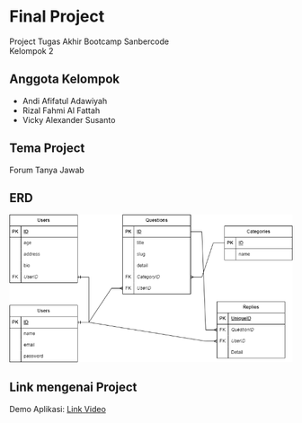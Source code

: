 # Final Project

Project Tugas Akhir Bootcamp Sanbercode  
Kelompok 2  

## Anggota Kelompok

- Andi Afifatul Adawiyah
- Rizal Fahmi Al Fattah
- Vicky Alexander Susanto

## Tema Project

Forum Tanya Jawab

## ERD

<!-- Bagian ini diisi diagram ERD Project -->
![ERD Forum Project](forum-tanya-jawab/public/img/ERD%20Final.png)

## Link mengenai Project
<!-- Bagian ini diisi Video Demo -->
Demo Aplikasi: [Link Video](https://drive.google.com/file/d/1YdyVbIvduww5WhdWS5AYJSkMX4AjTfZe/view?usp=sharing)

<!-- Bagian Situs Heroku/Hostingan/Hosting lain -->
